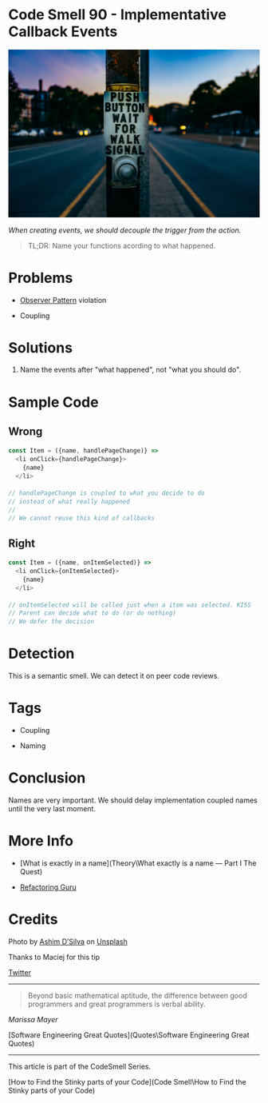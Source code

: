 # Code Smell 90 - Implementative Callback Events

![Code Smell 90 - Implementative Callback Events](ashim-d-silva-P_PNZnNd7-Y-unsplash.jpg)

*When creating events, we should decouple the trigger from the action.*

> TL;DR: Name your functions acording to what happened.

# Problems

- [Observer Pattern](https://en.wikipedia.org/wiki/Observer_pattern) violation

- Coupling

# Solutions

1. Name the events after "what happened", not "what you should do". 

# Sample Code

## Wrong

[Gist Url]: # (https://gist.github.com/mcsee/0a96468b7877744c0ec41d60378df4cd)
```javascript
const Item = ({name, handlePageChange)} =>
  <li onClick={handlePageChange}>
    {name}
  </li>

// handlePageChange is coupled to what you decide to do
// instead of what really happened
//
// We cannot reuse this kind of callbacks
```

## Right

[Gist Url]: # (https://gist.github.com/mcsee/185fef9ac202fed779fcf8a6c8f0bac3)
```javascript
const Item = ({name, onItemSelected)} =>
  <li onClick={onItemSelected}>
    {name}
  </li>

// onItemSelected will be called just when a item was selected. KISS
// Parent can decide what to do (or do nothing)
// We defer the decision
```

# Detection

This is a semantic smell. We can detect it on peer code reviews.

# Tags

- Coupling

- Naming

# Conclusion

Names are very important. We should delay implementation coupled names until the very last moment.

# More Info

- [What is exactly in a name](Theory\What exactly is a name — Part I The Quest)

- [Refactoring Guru](https://refactoring.guru/es/design-patterns/observer)

# Credits

Photo by [Ashim D’Silva](https://unsplash.com/@randomlies) on [Unsplash](https://unsplash.com/s/photos/button-pressed)
  

Thanks to Maciej for this tip

[Twitter](https://twitter.com/1445692315360653318)

* * *

> Beyond basic mathematical aptitude, the difference between good programmers and great programmers is verbal ability.

_Marissa Mayer_
 
[Software Engineering Great Quotes](Quotes\Software Engineering Great Quotes)

* * *

This article is part of the CodeSmell Series.

[How to Find the Stinky parts of your Code](Code Smell\How to Find the Stinky parts of your Code)